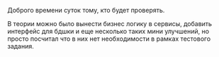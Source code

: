 Доброго времени суток тому, кто будет проверять. 

В теории можно было вынести бизнес логику в сервисы, добавить интерфейс для бдшки и еще несколько таких мини улучшений, но просто посчитал что в них нет необходимости в рамках тестового задания.
